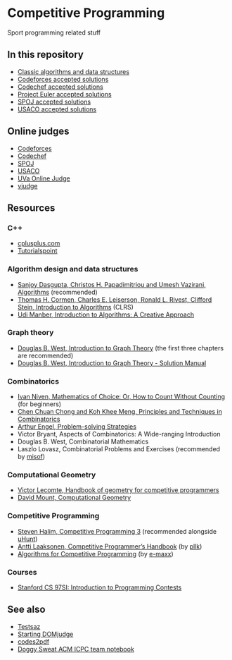 # Competitive Programming

Sport programming related stuff

## In this repository

- [Classic algorithms and data structures](https://github.com/Erfaniaa/competitive-programming/tree/master/Algorithms)
- [Codeforces accepted solutions](https://github.com/Erfaniaa/competitive-programming/tree/master/Codeforces)
- [Codechef accepted solutions](https://github.com/Erfaniaa/competitive-programming/tree/master/Codechef)
- [Project Euler accepted solutions](https://github.com/Erfaniaa/competitive-programming/tree/master/Project%20Euler)
- [SPOJ accepted solutions](https://github.com/Erfaniaa/competitive-programming/tree/master/SPOJ)
- [USACO accepted solutions](https://github.com/Erfaniaa/competitive-programming/tree/master/USACO)

## Online judges

- [Codeforces](http://codeforces.com)
- [Codechef](http://www.codechef.com)
- [SPOJ](http://www.spoj.com)
- [USACO](http://usaco.org)
- [UVa Online Judge](http://onlinejudge.org)
- [vjudge](http://vjudge.net/)

## Resources

### C++

- [cplusplus.com](http://www.cplusplus.com)
- [Tutorialspoint](https://www.tutorialspoint.com/cplusplus/index.htm)

### Algorithm design and data structures

- [Sanjoy Dasgupta, Christos H. Papadimitriou and Umesh Vazirani, Algorithms](https://github.com/Erfaniaa/competitive-programming/blob/master/Books/Dasgupta-Papadimitriou-Vazirani-Algoritms.pdf) (recommended)
- [Thomas H. Cormen, Charles E. Leiserson, Ronald L. Rivest, Clifford Stein, Introduction to Algorithms](https://github.com/Erfaniaa/competitive-programming/blob/master/Books/CLRS.pdf) (CLRS)
- [Udi Manber, Introduction to Algorithms: A Creative Approach](https://github.com/Erfaniaa/competitive-programming/blob/master/Books/Manber-Introduction-to-Algorithms-A-Creative-Approach.pdf)

### Graph theory

- [Douglas B. West, Introduction to Graph Theory](https://github.com/Erfaniaa/competitive-programming/blob/master/Books/West-Graph.pdf) (the first three chapters are recommended)
- [Douglas B. West, Introduction to Graph Theory - Solution Manual](https://github.com/Erfaniaa/competitive-programming/blob/master/Books/West-Graph-Solution-Manual.pdf)

### Combinatorics

- [Ivan Niven, Mathematics of Choice: Or, How to Count Without Counting](https://github.com/Erfaniaa/competitive-programming/blob/master/Books/Niven-Maths-of-Choice.pdf) (for beginners)
- [Chen Chuan Chong and Koh Khee Meng, Principles and Techniques in Combinatorics](https://github.com/Erfaniaa/competitive-programming/blob/master/Books/Principles-and-Techniques-in-Combinatorics.pdf)
- [Arthur Engel, Problem-solving Strategies](https://github.com/Erfaniaa/competitive-programming/blob/master/Books/Engel-Problem-Solving-Strategies.pdf)
- Victor Bryant, Aspects of Combinatorics: A Wide-ranging Introduction
- Douglas B. West, Combinatorial Mathematics
- Laszlo Lovasz, Combinatorial Problems and Exercises (recommended by [misof](https://www.topcoder.com/members/misof))

### Computational Geometry
- [Victor Lecomte, Handbook of geometry for competitive programmers](https://github.com/Erfaniaa/competitive-programming/blob/master/Books/Lecomte-CP-Geo.pdf)
- [David Mount, Computational Geometry](https://github.com/Erfaniaa/competitive-programming/blob/master/Books/Mount-Computational-Geometry.pdf)

### Competitive Programming

- [Steven Halim, Competitive Programming 3](https://github.com/Erfaniaa/competitive-programming/blob/master/Books/Steven-Halim-CP3.pdf) (recommended alongside [uHunt](https://uhunt.onlinejudge.org/))
- [Antti Laaksonen, Competitive Programmer’s Handbook](https://github.com/Erfaniaa/competitive-programming/blob/master/Books/Competitive-Programmers-Handbook.pdf) (by [pllk](https://codeforces.com/profile/pllk))
- [Algorithms for Competitive Programming](https://cp-algorithms.com/) (by [e-maxx](https://www.topcoder.com/members/e-maxx))

### Courses
 - [Stanford CS 97SI: Introduction to Programming Contests](https://web.stanford.edu/class/cs97si/)

## See also

- [Testsaz](https://github.com/erfaniaa/testsaz)
- [Starting DOMjudge](https://github.com/erfaniaa/starting-domjudge)
- [codes2pdf](https://github.com/erfaniaa/codes2pdf)
- [Doggy Sweat ACM ICPC team notebook](https://github.com/erfaniaa/doggy-sweat-cheatsheet)
